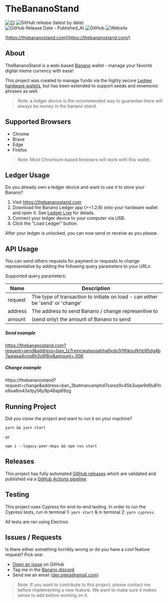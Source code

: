 # TheBananoStand
[![CI](https://github.com/dev-ptera/thebananostand/actions/workflows/ci.yml/badge.svg)](https://github.com/dev-ptera/thebananostand/actions/workflows/ci.yml)
![GitHub release (latest by date)](https://img.shields.io/github/v/release/dev-ptera/thebananostand)
![GitHub Release Date - Published_At](https://img.shields.io/github/release-date/dev-ptera/thebananostand)
![GitHub](https://img.shields.io/github/license/dev-ptera/thebananostand)
![Website](https://img.shields.io/website?url=https%3A%2F%2Fthebananostand.com)

[https://thebananostand.com](https://thebananostand.com/)

## About

TheBananoStand is a web-based [Banano](https://banano.cc/) wallet - manage your favorite digital meme currency with ease!

This project was created to manage funds via the highly secure [Ledger hardware wallets](https://www.ledger.com/), but has been extended to support seeds and mnemonic phrases as well.  

> Note: a ledger device is the recommended way to guarantee there will always be money in the banano stand. 

## Supported Browsers

- Chrome
- Brave
- Edge
- Firefox

> Note: Most Chromium-based browsers will work with this wallet.

## Ledger Usage

Do you already own a ledger device and want to use it to store your Banano?

1.  Visit https://thebananostand.com
2.  Download the Banano Ledger app (>=1.2.6) onto your hardware wallet and open it.  See [Ledger Live](https://www.ledger.com/ledger-live) for details.
3.  Connect your ledger device to your computer via USB.
4.  Click the "Load Ledger" button.

After your ledger is unlocked, you can now send or receive as you please. 

## API Usage

You can send others requests for payment or requests to change representative by adding the following query parameters to your URLs.

Supported query parameters:

| Name    | Description                                                                    |
|---------|--------------------------------------------------------------------------------|
| request | The type of transaction to initiate on load - can either be 'send' or 'change' |
| address | The address to send Banano / change representive to                            |
| amount  | (send only) the amount of Banano to send                                       |

##### Send example
https://thebananostand.com?request=send&address=ban_1z7rxmcwataoqahha6xdo3j1tfikoufkhb95dg4b7aajapa4cnp6h3s9f8oj&amount=.006

##### Change example
https://thebananostand?request=change&address=ban_3batmanuenphd7osrez9c45b3uqw9d9u81ne8xa6m43e1py56y9p48ap69zg

## Running Project

Did you clone the project and want to run it on your machine? 

    yarn && yarn start

or

    npm i --legacy-peer-deps && npm run start

## Releases

This project has fully automated [GitHub releases](https://github.com/dev-ptera/thebananostand/releases) which are validated and published via a [GitHub Actions pipeline](https://github.com/dev-ptera/thebananostand/actions).

## Testing

This project uses Cypress for end-to-end testing.  In order to run the Cypress tests, run in terminal 1: `yarn start` & in terminal 2: `yarn cypress`.  

All tests are ran using Electron. 

## Issues / Requests

Is there either something horribly wrong or do you have a cool feature request?  Pick one:

-  [Open an issue](https://github.com/dev-ptera/thebananostand/issues) on GitHub
-  Tag me in the [Banano discord](https://chat.banano.cc/)
-  Send me an email (dev.ptera@gmail.com)

> Note: If you want to contribute to this project, please contact me before implementing a new feature.  We want to make sure it makes sense to add before working on it.
